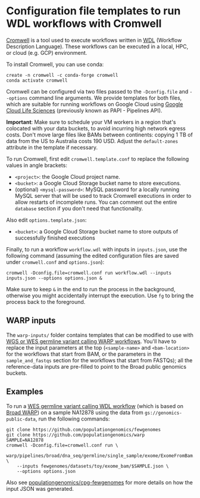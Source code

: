 # Configuration file templates to run WDL workflows with Cromwell

[Cromwell](https://cromwell.readthedocs.io/) is a tool used to execute
workflows written in [WDL](https://github.com/openwdl/wdl/blob/main/versions/1.0/SPEC.md)
(Workflow Description Language). These workflows can be executed in a local,
HPC, or cloud (e.g. GCP) environment.

To install Cromwell, you can use conda:

```
create -n cromwell -c conda-forge cromwell
conda activate cromwell
```

Cromwell can be configured via two files passed to the `-Dconfig.file` and `--options`
command line arguments. We provide templates for both files, which are suitable
for running workflows on Google Cloud using
[Google Cloud Life Sciences](https://cromwell.readthedocs.io/en/stable/tutorials/PipelinesApi101/)
(previously known as PAPI - Pipelines API).

**Important**: Make sure to schedule your VM workers in a region that's
colocated with your data buckets, to avoid incurring high network egress
costs. Don't move large files like BAMs between continents: copying 1 TB of
data from the US to Australia costs 190 USD. Adjust the `default-zones`
attribute in the template if necessary.

To run Cromwell, first edit `cromwell.template.conf` to replace the following values in angle brackets:

* `<project>`: the Google Cloud project name.
* `<bucket>`: a Google Cloud Storage bucket name to store executions.
* (optional) `<mysql-password>`: MySQL password for a locally running MySQL server that will be used to track Cromwell executions in order to allow restarts of incomplete runs. You can comment out the entire `database` section if you don't need that functionality.

Also edit `options.template.json`:

* `<bucket>`: a Google Cloud Storage bucket name to store outputs of successfully finished executions

Finally, to run a workflow `workflow.wdl` with inputs in `inputs.json`, use the following command (assuming the edited configuration files are saved under `cromwell.conf` and `options.json`):

```
cromwell -Dconfig.file=cromwell.conf run workflow.wdl --inputs inputs.json --options options.json &
```

Make sure to keep `&` in the end to run the process in the background,
otherwise you might accidentally interrupt the execution.
Use `fg` to bring the process back to the foreground.

## WARP inputs

The `warp-inputs/` folder contains templates that can be modified to use with [WGS or WES germline variant calling WARP workflows](https://github.com/populationgenomics/warp/blob/master/pipelines/broad/dna_seq/germline/single_sample/). You'll have to replace the input parameters at the top (`<sample-name>` and `<bam-location>` for the workflows that start from BAM, or the parameters in the `sample_and_fastqs` section for the workflows that start from FASTQs); all the reference-data inputs are pre-filled to point to the Broad public genomics buckets.

## Examples

To run a [WES germline variant calling WDL workflow](https://github.com/populationgenomics/warp/blob/start_from_mapped_bam/pipelines/broad/dna_seq/germline/single_sample/) (which is based on [Broad WARP](https://github.com/broadinstitute/warp/)) on a sample NA12878 using the data from `gs://genomics-public-data`, run the following commands:

```
git clone https://github.com/populationgenomics/fewgenomes
git clone https://github.com/populationgenomics/warp
SAMPLE=NA12878
cromwell -Dconfig.file=cromwell.conf run \
    warp/pipelines/broad/dna_seq/germline/single_sample/exome/ExomeFromBam.wdl \ 
    --inputs fewgenomes/datasets/toy/exome_bam/$SAMPLE.json \
    --options options.json
```

Also see [populationgenomics/cpg-fewgenomes](https://github.com/populationgenomics/cpg-fewgenomes) for more details on how the input JSON was generated.
